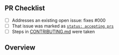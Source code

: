 <!-- 👋 Hi, thanks for sending a PR to driving-test-booker! 💖.
Please fill out all fields below and make sure each item is true and [x] checked.
Otherwise we may not be able to review your PR. -->

## PR Checklist

- [ ] Addresses an existing open issue: fixes #000
- [ ] That issue was marked as [`status: accepting prs`](https://github.com/tompretty/driving-test-booker/issues?q=is%3Aopen+is%3Aissue+label%3A%22status%3A+accepting+prs%22)
- [ ] Steps in [CONTRIBUTING.md](https://github.com/tompretty/driving-test-booker/blob/main/.github/CONTRIBUTING.md) were taken

## Overview

<!-- Description of what is changed and how the code change does that. -->
